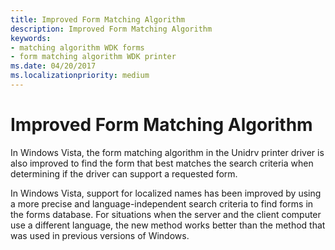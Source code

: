 ```yaml
---
title: Improved Form Matching Algorithm
description: Improved Form Matching Algorithm
keywords:
- matching algorithm WDK forms
- form matching algorithm WDK printer
ms.date: 04/20/2017
ms.localizationpriority: medium
---
```


# Improved Form Matching Algorithm


In Windows Vista, the form matching algorithm in the Unidrv printer driver is also improved to find the form that best matches the search criteria when determining if the driver can support a requested form.

In Windows Vista, support for localized names has been improved by using a more precise and language-independent search criteria to find forms in the forms database. For situations when the server and the client computer use a different language, the new method works better than the method that was used in previous versions of Windows.

 

 




